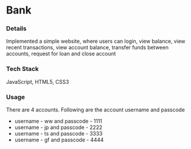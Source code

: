 # Bank


### Details
Implemented a simple website, where users can login, view balance, view recent transactions, view account balance, transfer funds between accounts, request for loan and close account

### Tech Stack
JavaScript, HTML5, CSS3

### Usage
There are 4 accounts. Following are the account username and passcode
* username - ww and passcode - 1111
* username - jp and passcode - 2222
* username - ts and passcode - 3333
* username - gf and passcode - 4444


